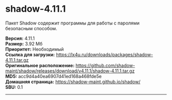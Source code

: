# shadow-4.11.1
Пакет Shadow содержит программы для работы с паролями безопасным способом.

**Версия:** 4.11.1<br />
**Размер:** 3.92 Мб<br />
**Приоритет:** Необходимый<br />
**Ссылка для загрузки:** https://lx4u.ru/downloads/packages/shadow-4.11.1.tar.gz<br />
**Оригинальное расположение:** https://github.com/shadow-maint/shadow/releases/download/v4.11.1/shadow-4.11.1.tar.gz<br/>
**MD5:** acc9d4a40ea6907d41ed168a468fde5e<br />
**Домашняя страница:** https://shadow-maint.github.io/shadow/
<br />**SBU:** 0.1

***
